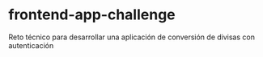 # frontend-app-challenge
Reto técnico para desarrollar una aplicación de conversión de divisas con autenticación

